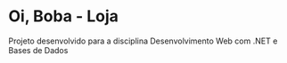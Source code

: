 # Oi, Boba - Loja
Projeto desenvolvido para a disciplina Desenvolvimento Web com .NET e Bases de Dados
